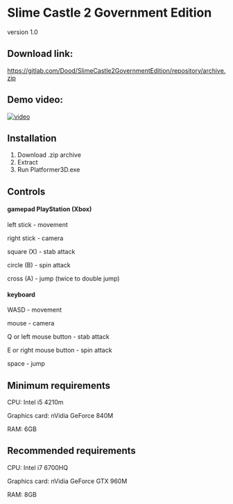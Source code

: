 # Slime Castle 2 Government Edition
version 1.0

## Download link:

https://gitlab.com/Dood/SlimeCastle2GovernmentEdition/repository/archive.zip

## Demo video:
[![video](https://img.youtube.com/vi/-iJRaCxH-SA/0.jpg)](https://www.youtube.com/watch?v=-iJRaCxH-SA)

## Installation
1. Download .zip archive
2. Extract
3. Run Platformer3D.exe  

  
## Controls


#### gamepad PlayStation (Xbox)
left stick - movement

right stick - camera

square (X) - stab attack

circle (B) - spin attack

cross (A) - jump (twice to double jump)

#### keyboard
WASD - movement

mouse - camera

Q or left mouse button - stab attack

E or right mouse button - spin attack

space - jump
   
## Minimum requirements

CPU: Intel i5 4210m

Graphics card: nVidia GeForce 840M

RAM: 6GB

## Recommended requirements

CPU: Intel i7 6700HQ

Graphics card: nVidia GeForce GTX 960M

RAM: 8GB